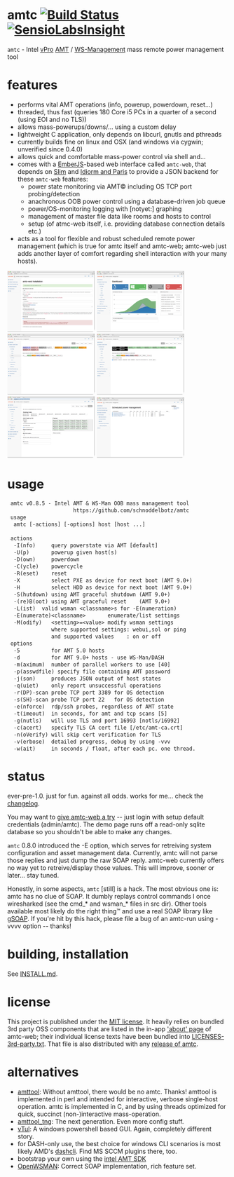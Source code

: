 amtc [![Build Status](https://travis-ci.org/schnoddelbotz/amtc.svg?branch=master)](https://travis-ci.org/schnoddelbotz/amtc) [![SensioLabsInsight](https://insight.sensiolabs.com/projects/e1b66082-35ba-44e5-b460-766bfb918574/mini.png)](https://insight.sensiolabs.com/projects/e1b66082-35ba-44e5-b460-766bfb918574)
================================

`amtc` - Intel [vPro](http://de.wikipedia.org/wiki/Intel_vPro) [AMT](http://en.wikipedia.org/wiki/Intel_Active_Management_Technology) / [WS-Management](http://en.wikipedia.org/wiki/WS-Management) mass remote power management tool

features
========

* performs vital AMT operations (info, powerup, powerdown, reset...)
* threaded, thus fast (queries 180 Core i5 PCs in a quarter of a second (using EOI and no TLS))
* allows mass-powerups/downs/... using a custom delay
* lightweight C application, only depends on libcurl, gnutls and pthreads
* currently builds fine on linux and OSX (and windows via cygwin; unverified since 0.4.0)
* allows quick and comfortable mass-power control via shell and...
* comes with a [EmberJS](http://www.emberjs.com/)-based web interface called `amtc-web`,
  that depends on [Slim](http://www.slimframework.com/) and
  [Idiorm and Paris](http://j4mie.github.io/idiormandparis/) to provide a JSON backend
  for these `amtc-web` features:
  * power state monitoring via AMT© including OS TCP port probing/detection
  * anachronous OOB power control using a database-driven job queue
  * power/OS-monitoring logging with [notyet:] graphing
  * management of master file data like rooms and hosts to control
  * setup (of atmc-web itself, i.e. providing database connection details etc.)
* acts as a tool for flexible and robust scheduled remote power management (which is true for amtc itself and amtc-web; amtc-web just adds another layer of comfort regarding shell interaction with your many hosts).

<img src="screenshots/setup.png" width="200px" />
<img src="screenshots/dashboard.png" width="200px" />
<img src="screenshots/monitor-states.png" width="200px" />
<img src="screenshots/monitor-selection.png" width="200px" />
<img src="screenshots/manage-addhosts.png" width="200px" />
<img src="screenshots/manage-schedule.png" width="200px" />

usage
=====

```
 amtc v0.8.5 - Intel AMT & WS-Man OOB mass management tool
                     https://github.com/schnoddelbotz/amtc
 usage
  amtc [-actions] [-options] host [host ...]

 actions
  -I(nfo)     query powerstate via AMT [default]
  -U(p)       powerup given host(s)
  -D(own)     powerdown
  -C(ycle)    powercycle
  -R(eset)    reset
  -X          select PXE as device for next boot (AMT 9.0+)
  -H          select HDD as device for next boot (AMT 9.0+)
  -S(hutdown) using AMT graceful shutdown (AMT 9.0+)
  -(re)B(oot) using AMT graceful reset    (AMT 9.0+)
  -L(ist)  valid wsman <classname>s for -E(numeration)
  -E(numerate)<classname>       enumerate/list settings
  -M(odify)   <setting>=<value> modify wsman settings
              where supported settings: webui,sol or ping
              and supported values    : on or off
 options
  -5          for AMT 5.0 hosts
  -d          for AMT 9.0+ hosts - use WS-Man/DASH
  -m(aximum)  number of parallel workers to use [40]
  -p(asswdfile) specify file containing AMT password
  -j(son)     produces JSON output of host states
  -q(uiet)    only report unsuccessful operations
  -r(DP)-scan probe TCP port 3389 for OS detection
  -s(SH)-scan probe TCP port 22   for OS detection
  -e(nforce)  rdp/ssh probes, regardless of AMT state
  -t(imeout)  in seconds, for amt and tcp scans [5]
  -g(nutls)   will use TLS and port 16993 [notls/16992]
  -c(acert)   specify TLS CA cert file [/etc/amt-ca.crt]
  -n(oVerify) will skip cert verification for TLS
  -v(erbose)  detailed progress, debug by using -vvv
  -w(ait)     in seconds / float, after each pc. one thread.

```

status
======
ever-pre-1.0. just for fun. against all odds. works for me... check the [changelog](CHANGELOG.md).

You may want to [give amtc-web a try](http://jan.hacker.ch/projects/amtc/demo) --
just login with setup default credentials (admin/amtc). The demo page runs off a read-only
sqlite database so you shouldn't be able to make any changes.

`amtc` 0.8.0 introduced the -E option, which serves for retreiving system
configuration and asset management data. Currently, amtc will not parse
those replies and just dump the raw SOAP reply. amtc-web currently
offers no way yet to retreive/display those values. This will improve,
sooner or later... stay tuned.

Honestly, in some aspects, `amtc` [still] is a hack. The most obvious
one is: amtc has no clue of SOAP. It dumbly replays control commands
I once wiresharked (see the cmd_* and wsman_* files in src dir).
Other tools available most likely do the right thing™ and use
a real SOAP library like [gSOAP](http://www.cs.fsu.edu/~engelen/soap.html).
If you're hit by this hack, please file a bug of an amtc-run
using -vvvv option -- thanks!

building, installation
======================
See [INSTALL.md](INSTALL.md).

license
=======
This project is published under the [MIT license](LICENSE.txt).
It heavily relies on bundled 3rd party OSS components that are listed in the
in-app ['about' page](amtc-web/pages/about.md) of amtc-web;
their individual license texts have been bundled into
[LICENSES-3rd-party.txt](amtc-web/LICENSES-3rd-party.txt). That file is also
distributed with any [release of amtc](https://github.com/schnoddelbotz/amtc/releases).

alternatives
============
- [amttool](http://www.kraxel.org/cgit/amtterm/tree/amttool):
  Without amttool, there would be no amtc. Thanks!
  amttool is implemented in perl and intended for interactive, verbose single-host operation.
  amtc is implemented in C, and by using threads optimized for quick, succinct (non-)interactive mass-operation.
- [amttool_tng](http://sourceforge.net/projects/amttool-tng):
  The next generation. Even more config stuff.
- [vTul](https://github.com/Tulpep/vTul):
  A windows powershell based GUI. Again, completely different story.
- for DASH-only use, the best choice for windows CLI scenarios is most likely AMD's [dashcli](http://developer.amd.com/tools-and-sdks/cpu-development/client-management-tools-for-dmtf-dash/). Find MS SCCM plugins there, too.
- bootstrap your own using the [intel AMT SDK](http://software.intel.com/sites/manageability/AMT_Implementation_and_Reference_Guide)
- [OpenWSMAN](http://openwsman.github.io/): Correct SOAP implementation, rich feature set.
